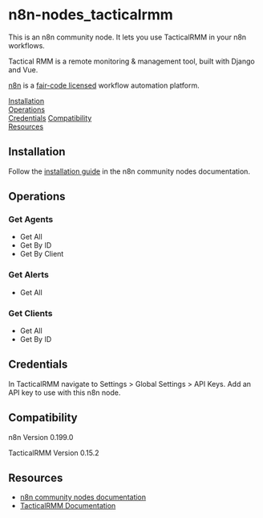 # n8n-nodes_tacticalrmm

This is an n8n community node. It lets you use TacticalRMM in your n8n workflows.

Tactical RMM is a remote monitoring & management tool, built with Django and Vue.

[n8n](https://n8n.io/) is a [fair-code licensed](https://docs.n8n.io/reference/license/)
workflow automation platform.

[Installation](#installation)  
[Operations](#operations)  
[Credentials](#credentials)
[Compatibility](#compatibility)  
[Resources](#resources)  

## Installation

Follow the [installation guide](https://docs.n8n.io/integrations/community-nodes/installation/)
in the n8n community nodes documentation.

## Operations

### Get Agents
- Get All
- Get By ID
- Get By Client

### Get Alerts
- Get All

### Get Clients
- Get All
- Get By ID

## Credentials

In TacticalRMM navigate to Settings > Global Settings > API Keys. Add an API
key to use with this n8n node.

## Compatibility

n8n Version 0.199.0

TacticalRMM Version 0.15.2

## Resources

* [n8n community nodes documentation](https://docs.n8n.io/integrations/community-nodes/)
* [TacticalRMM Documentation](https://docs.tacticalrmm.com/)
